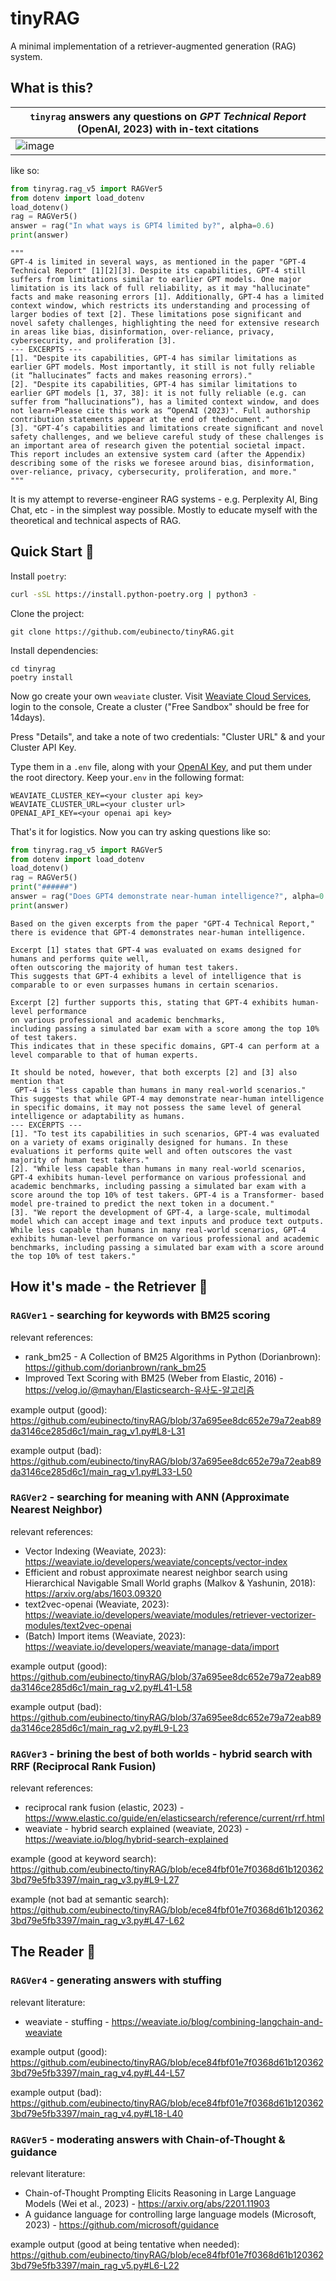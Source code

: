 # tinyRAG

A minimal implementation of a retriever-augmented generation (RAG) system. 
 
## What is this? 


`tinyrag` answers any questions on *GPT Technical Report* (OpenAI, 2023) with in-text citations | 
--- | 
![image](https://github.com/eubinecto/tinyRAG/assets/56193069/94f2f915-8cb8-45e6-aeba-226c0bd44d55) | 

like so:
```python
from tinyrag.rag_v5 import RAGVer5
from dotenv import load_dotenv
load_dotenv()
rag = RAGVer5()
answer = rag("In what ways is GPT4 limited by?", alpha=0.6)
print(answer)
```
```text
"""
GPT-4 is limited in several ways, as mentioned in the paper "GPT-4 Technical Report" [1][2][3]. Despite its capabilities, GPT-4 still suffers from limitations similar to earlier GPT models. One major limitation is its lack of full reliability, as it may "hallucinate" facts and make reasoning errors [1]. Additionally, GPT-4 has a limited context window, which restricts its understanding and processing of larger bodies of text [2]. These limitations pose significant and novel safety challenges, highlighting the need for extensive research in areas like bias, disinformation, over-reliance, privacy, cybersecurity, and proliferation [3].
--- EXCERPTS ---
[1]. "Despite its capabilities, GPT-4 has similar limitations as earlier GPT models. Most importantly, it still is not fully reliable (it “hallucinates” facts and makes reasoning errors)."
[2]. "Despite its capabilities, GPT-4 has similar limitations to earlier GPT models [1, 37, 38]: it is not fully reliable (e.g. can suffer from “hallucinations”), has a limited context window, and does not learn∗Please cite this work as “OpenAI (2023)". Full authorship contribution statements appear at the end of thedocument."
[3]. "GPT-4’s capabilities and limitations create signiﬁcant and novel safety challenges, and we believe careful study of these challenges is an important area of research given the potential societal impact. This report includes an extensive system card (after the Appendix) describing some of the risks we foresee around bias, disinformation, over-reliance, privacy, cybersecurity, proliferation, and more."
"""
```

It is my attempt to reverse-engineer RAG systems - e.g. Perplexity AI, Bing Chat, etc - in the simplest way possible. 
Mostly to educate myself with the theoretical and technical aspects of RAG. 

## Quick Start 🚀

Install `poetry`: 

```bash 
curl -sSL https://install.python-poetry.org | python3 -
```

Clone the project: 
```
git clone https://github.com/eubinecto/tinyRAG.git
```

Install dependencies:
```
cd tinyrag
poetry install
```

Now go create your own `weaviate` cluster.  Visit [Weaviate Cloud Services](https://weaviate.io/pricing), login to the console, Create a cluster ("Free Sandbox" should be free for 14days). 

Press "Details", and take a note of two credentials: "Cluster URL" & and your Cluster API Key.  

Type them in a `.env` file, along with your [OpenAI Key](https://www.howtogeek.com/885918/how-to-get-an-openai-api-key/), and put them under the root directory. Keep your`.env` in the following format: 

```env
WEAVIATE_CLUSTER_KEY=<your cluster api key>
WEAVIATE_CLUSTER_URL=<your cluster url>
OPENAI_API_KEY=<your openai api key>
```

That's it for logistics. Now you can try asking questions like so:

```python
from tinyrag.rag_v5 import RAGVer5
from dotenv import load_dotenv
load_dotenv() 
rag = RAGVer5()
print("######")
answer = rag("Does GPT4 demonstrate near-human intelligence?", alpha=0.6)
print(answer)
```
```
Based on the given excerpts from the paper "GPT-4 Technical Report,"
there is evidence that GPT-4 demonstrates near-human intelligence. 

Excerpt [1] states that GPT-4 was evaluated on exams designed for humans and performs quite well,
often outscoring the majority of human test takers.
This suggests that GPT-4 exhibits a level of intelligence that is comparable to or even surpasses humans in certain scenarios.

Excerpt [2] further supports this, stating that GPT-4 exhibits human-level performance
on various professional and academic benchmarks,
including passing a simulated bar exam with a score among the top 10% of test takers. 
This indicates that in these specific domains, GPT-4 can perform at a level comparable to that of human experts.

It should be noted, however, that both excerpts [2] and [3] also mention that
 GPT-4 is "less capable than humans in many real-world scenarios."
This suggests that while GPT-4 may demonstrate near-human intelligence in specific domains, it may not possess the same level of general intelligence or adaptability as humans.
--- EXCERPTS ---
[1]. "To test its capabilities in such scenarios, GPT-4 was evaluated on a variety of exams originally designed for humans. In these evaluations it performs quite well and often outscores the vast majority of human test takers."
[2]. "While less capable than humans in many real-world scenarios, GPT-4 exhibits human-level performance on various professional and academic benchmarks, including passing a simulated bar exam with a score around the top 10% of test takers. GPT-4 is a Transformer- based model pre-trained to predict the next token in a document."
[3]. "We report the development of GPT-4, a large-scale, multimodal model which can accept image and text inputs and produce text outputs. While less capable than humans in many real-world scenarios, GPT-4 exhibits human-level performance on various professional and academic benchmarks, including passing a simulated bar exam with a score around the top 10% of test takers."
```

## How it's made - the Retriever 🔎

### `RAGVer1` - searching for keywords with BM25 scoring
relevant references: 
- rank_bm25 - A Collection of BM25 Algorithms in Python (Dorianbrown): https://github.com/dorianbrown/rank_bm25
- Improved Text Scoring with BM25 (Weber from Elastic, 2016) - https://velog.io/@mayhan/Elasticsearch-유사도-알고리즘


example output (good):
https://github.com/eubinecto/tinyRAG/blob/37a695ee8dc652e79a72eab89da3146ce285d6c1/main_rag_v1.py#L8-L31

example output (bad):
https://github.com/eubinecto/tinyRAG/blob/37a695ee8dc652e79a72eab89da3146ce285d6c1/main_rag_v1.py#L33-L50



### `RAGVer2` - searching for meaning with ANN (Approximate Nearest Neighbor) 

relevant references:
- Vector Indexing (Weaviate, 2023): https://weaviate.io/developers/weaviate/concepts/vector-index
- Efficient and robust approximate nearest neighbor search using Hierarchical Navigable Small World graphs (Malkov & Yashunin, 2018): https://arxiv.org/abs/1603.09320
- text2vec-openai (Weaviate, 2023): https://weaviate.io/developers/weaviate/modules/retriever-vectorizer-modules/text2vec-openai
- (Batch) Import items (Weaviate, 2023): https://weaviate.io/developers/weaviate/manage-data/import


example output (good): 
https://github.com/eubinecto/tinyRAG/blob/37a695ee8dc652e79a72eab89da3146ce285d6c1/main_rag_v2.py#L41-L58


example output (bad): 
https://github.com/eubinecto/tinyRAG/blob/37a695ee8dc652e79a72eab89da3146ce285d6c1/main_rag_v2.py#L9-L23


### `RAGVer3` - brining the best of both worlds - hybrid search with RRF (Reciprocal Rank Fusion)

relevant references:
- reciprocal rank fusion (elastic, 2023) - https://www.elastic.co/guide/en/elasticsearch/reference/current/rrf.html
- weaviate - hybrid search explained (weaviate, 2023) - https://weaviate.io/blog/hybrid-search-explained 

example (good at keyword search):
https://github.com/eubinecto/tinyRAG/blob/ece84fbf01e7f0368d61b1203623bd79e5fb3397/main_rag_v3.py#L9-L27

example (not bad at semantic search): 
https://github.com/eubinecto/tinyRAG/blob/ece84fbf01e7f0368d61b1203623bd79e5fb3397/main_rag_v3.py#L47-L62


## The Reader 📖

### `RAGVer4` - generating answers with stuffing

relevant literature:
- weaviate - stuffing - https://weaviate.io/blog/combining-langchain-and-weaviate

example output (good): 
https://github.com/eubinecto/tinyRAG/blob/ece84fbf01e7f0368d61b1203623bd79e5fb3397/main_rag_v4.py#L44-L57


example output (bad):
https://github.com/eubinecto/tinyRAG/blob/ece84fbf01e7f0368d61b1203623bd79e5fb3397/main_rag_v4.py#L18-L40

### `RAGVer5` - moderating answers with Chain-of-Thought & guidance

relevant literature: 
- Chain-of-Thought Prompting Elicits Reasoning in Large Language Models (Wei et al., 2023) - https://arxiv.org/abs/2201.11903
- A guidance language for controlling large language models (Microsoft, 2023) - https://github.com/microsoft/guidance

example output (good at being tentative when needed): 
https://github.com/eubinecto/tinyRAG/blob/ece84fbf01e7f0368d61b1203623bd79e5fb3397/main_rag_v5.py#L6-L22



  

